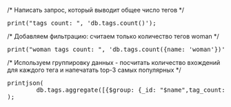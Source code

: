 /*
        Написать запрос, который выводит общее число тегов
*/
<pre>
print("tags count: ", 'db.tags.count()');
</pre>
/*
        Добавляем фильтрацию: считаем только количество тегов woman
*/
<pre>
print("woman tags count: ", 'db.tags.count({name: 'woman'})');
</pre>
/*
        Используем группировку данных - посчитать количество вхождений для каждого тега
        и напечатать top-3 самых популярных
*/
<pre>
printjson(
        db.tags.aggregate([{$group: {_id: "$name",tag_count: { $sum: 1 }}}, {$sort: {tag_count: -1}}, {$limit: 3}])
);
</pre>
